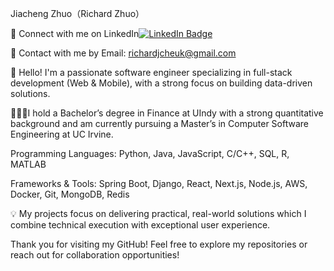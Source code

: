 Jiacheng Zhuo（Richard Zhuo）

🔗 Connect with me on LinkedIn[![LinkedIn Badge](https://img.shields.io/badge/-LinkedIn-0077B5?logo=linkedin&logoColor=white&style=flat-square)](www.linkedin.com/in/jiacheng-zhuo-8b6502285)

📧 Contact with me by Email: [richardjcheuk@gmail.com](mailto:richardjcheuk@gmail.com) 

👋 Hello! I'm a passionate software engineer specializing in full-stack development (Web & Mobile), with a strong focus on building data-driven solutions.

🧑🏻‍🎓I hold a Bachelor’s degree in Finance at UIndy with a strong quantitative background and am currently pursuing a Master’s in Computer Software Engineering at UC Irvine.

Programming Languages: Python, Java, JavaScript, C/C++, SQL, R, MATLAB

Frameworks & Tools: Spring Boot, Django, React, Next.js, Node.js, AWS, Docker, Git, MongoDB, Redis

💡 My projects focus on delivering practical, real-world solutions which I combine technical execution with exceptional user experience.


Thank you for visiting my GitHub! Feel free to explore my repositories or reach out for collaboration opportunities!
